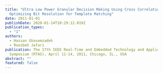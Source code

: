 ```yaml
---
title: "Ultra Low Power Granular Decision Making Using Cross Correlation:
  Optimizing Bit Resolution for Template Matching"
date: 2011-01-01
publishDate: 2020-01-14T10:29:12.019Z
publication_types:
  - "1"
authors:
  - Hassan Ghasemzadeh
  - Roozbeh Jafari
publication: The 17th IEEE Real-Time and Embedded Technology and Applications
  Symposium (RTAS), April 11-14, 2011, Chicago, IL., USA
abstract: ""
featured: false
---
```

